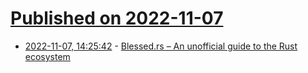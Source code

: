 # [Published on 2022-11-07](index.md)

* [2022-11-07, 14:25:42](https://news.ycombinator.com/item?id=33506132) - [Blessed.rs – An unofficial guide to the Rust ecosystem](https://blessed.rs/crates)
